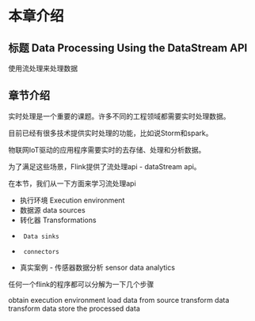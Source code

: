 # 本章介绍

## 标题 Data Processing Using the DataStream API

使用流处理来处理数据

## 章节介绍

实时处理是一个重要的课题。许多不同的工程领域都需要实时处理数据。

目前已经有很多技术提供实时处理的功能，比如说Storm和spark。

物联网IoT驱动的应用程序需要实时的去存储、处理和分析数据。

为了满足这些场景，Flink提供了流处理api - dataStream api。

在本节，我们从一下方面来学习流处理api
- 执行环境 Execution environment
- 数据源 data sources
- 转化器    Transformations
-      Data sinks
-      connectors
- 真实案例 - 传感器数据分析 sensor data analytics

任何一个flink的程序都可以分解为一下几个步骤

obtain execution environment
load data from source
transform data
transform data
store the processed data

